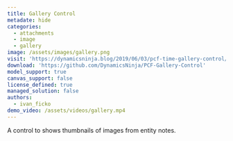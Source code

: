 ```yaml
---
title: Gallery Control
metadate: hide
categories:
  - attachments
  - image
  - gallery
image: /assets/images/gallery.png
visit: 'https://dynamicsninja.blog/2019/06/03/pcf-time-gallery-control/'
download: 'https://github.com/DynamicsNinja/PCF-Gallery-Control'
model_support: true
canvas_support: false
license_defined: true
managed_solution: false
authors:
  - ivan_ficko
demo_video: /assets/videos/gallery.mp4
---
```


A control to shows thumbnails of images from entity notes.

